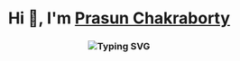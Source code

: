 <h1 align="center">Hi 👋, I'm <a href="http://prasunchakra.com/" target="blank">Prasun Chakraborty</a></h1>

<div align="center">
  <h3>
    <img src="https://readme-typing-svg.herokuapp.com?font=Fira+Code&weight=500&size=25&pause=1000&color=8B5CF6&center=true&vCenter=true&width=1000&height=100&lines=Building+tools+to+Bridge+the+gap+between+passion+and+paycheck;Because+%22follow+your+passion%22+isn%27t+always+enough&duration=3000" alt="Typing SVG" />
  </h3>
</div>
